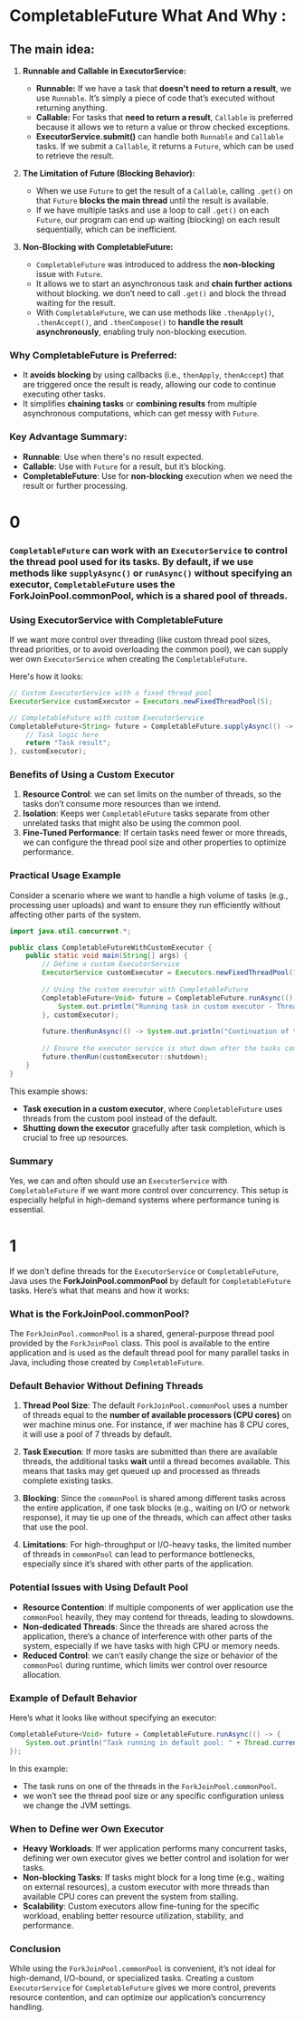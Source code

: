 # CompletableFuture What And Why : 

## The main idea:

1. **Runnable and Callable in ExecutorService:**
   - **Runnable:** If we have a task that **doesn't need to return a result**, we use `Runnable`. It’s simply a piece of code that’s executed without returning anything.
   - **Callable:** For tasks that **need to return a result**, `Callable` is preferred because it allows we to return a value or throw checked exceptions.
   - **ExecutorService.submit()** can handle both `Runnable` and `Callable` tasks. If we submit a `Callable`, it returns a `Future`, which can be used to retrieve the result.

2. **The Limitation of Future (Blocking Behavior):**
   - When we use `Future` to get the result of a `Callable`, calling `.get()` on that `Future` **blocks the main thread** until the result is available.
   - If we have multiple tasks and use a loop to call `.get()` on each `Future`, our program can end up waiting (blocking) on each result sequentially, which can be inefficient.

3. **Non-Blocking with CompletableFuture:**
   - `CompletableFuture` was introduced to address the **non-blocking** issue with `Future`.
   - It allows we to start an asynchronous task and **chain further actions** without blocking. we don’t need to call `.get()` and block the thread waiting for the result.
   - With `CompletableFuture`, we can use methods like `.thenApply()`, `.thenAccept()`, and `.thenCompose()` to **handle the result asynchronously**, enabling truly non-blocking execution.

### Why CompletableFuture is Preferred:
   - It **avoids blocking** by using callbacks (i.e., `thenApply`, `thenAccept`) that are triggered once the result is ready, allowing our code to continue executing other tasks.
   - It simplifies **chaining tasks** or **combining results** from multiple asynchronous computations, which can get messy with `Future`.

### Key Advantage Summary:
   - **Runnable**: Use when there's no result expected.
   - **Callable**: Use with `Future` for a result, but it’s blocking.
   - **CompletableFuture**: Use for **non-blocking** execution when we need the result or further processing.




# 0 
### `CompletableFuture` can work with an `ExecutorService` to control the thread pool used for its tasks. By default, if we use methods like `supplyAsync()` or `runAsync()` without specifying an executor, `CompletableFuture` uses the **ForkJoinPool.commonPool**, which is a shared pool of threads.

### Using ExecutorService with CompletableFuture
If we want more control over threading (like custom thread pool sizes, thread priorities, or to avoid overloading the common pool), we can supply wer own `ExecutorService` when creating the `CompletableFuture`.

Here's how it looks:

```java
// Custom ExecutorService with a fixed thread pool
ExecutorService customExecutor = Executors.newFixedThreadPool(5);

// CompletableFuture with custom ExecutorService
CompletableFuture<String> future = CompletableFuture.supplyAsync(() -> {
    // Task logic here
    return "Task result";
}, customExecutor);
```

### Benefits of Using a Custom Executor
1. **Resource Control**: we can set limits on the number of threads, so the tasks don’t consume more resources than we intend.
2. **Isolation**: Keeps wer `CompletableFuture` tasks separate from other unrelated tasks that might also be using the common pool.
3. **Fine-Tuned Performance**: If certain tasks need fewer or more threads, we can configure the thread pool size and other properties to optimize performance.

### Practical Usage Example
Consider a scenario where we want to handle a high volume of tasks (e.g., processing user uploads) and want to ensure they run efficiently without affecting other parts of the system.

```java
import java.util.concurrent.*;

public class CompletableFutureWithCustomExecutor {
    public static void main(String[] args) {
        // Define a custom ExecutorService
        ExecutorService customExecutor = Executors.newFixedThreadPool(10);
        
        // Using the custom executor with CompletableFuture
        CompletableFuture<Void> future = CompletableFuture.runAsync(() -> {
            System.out.println("Running task in custom executor - Thread: " + Thread.currentThread().getName());
        }, customExecutor);
        
        future.thenRunAsync(() -> System.out.println("Continuation of task in custom executor"), customExecutor);
        
        // Ensure the executor service is shut down after the tasks complete
        future.thenRun(customExecutor::shutdown);
    }
}
```

This example shows:
- **Task execution in a custom executor**, where `CompletableFuture` uses threads from the custom pool instead of the default.
- **Shutting down the executor** gracefully after task completion, which is crucial to free up resources.

### Summary
Yes, we can and often should use an `ExecutorService` with `CompletableFuture` if we want more control over concurrency. This setup is especially helpful in high-demand systems where performance tuning is essential.

# 1
If we don't define threads for the `ExecutorService` or `CompletableFuture`, Java uses the **ForkJoinPool.commonPool** by default for `CompletableFuture` tasks. Here’s what that means and how it works:

### What is the ForkJoinPool.commonPool?
The `ForkJoinPool.commonPool` is a shared, general-purpose thread pool provided by the `ForkJoinPool` class. This pool is available to the entire application and is used as the default thread pool for many parallel tasks in Java, including those created by `CompletableFuture`.

### Default Behavior Without Defining Threads
1. **Thread Pool Size**: The default `ForkJoinPool.commonPool` uses a number of threads equal to the **number of available processors (CPU cores)** on wer machine minus one. For instance, if wer machine has 8 CPU cores, it will use a pool of 7 threads by default.
  
2. **Task Execution**: If more tasks are submitted than there are available threads, the additional tasks **wait** until a thread becomes available. This means that tasks may get queued up and processed as threads complete existing tasks.

3. **Blocking**: Since the `commonPool` is shared among different tasks across the entire application, if one task blocks (e.g., waiting on I/O or network response), it may tie up one of the threads, which can affect other tasks that use the pool.

4. **Limitations**: For high-throughput or I/O-heavy tasks, the limited number of threads in `commonPool` can lead to performance bottlenecks, especially since it’s shared with other parts of the application.

### Potential Issues with Using Default Pool
- **Resource Contention**: If multiple components of wer application use the `commonPool` heavily, they may contend for threads, leading to slowdowns.
- **Non-dedicated Threads**: Since the threads are shared across the application, there’s a chance of interference with other parts of the system, especially if we have tasks with high CPU or memory needs.
- **Reduced Control**: we can’t easily change the size or behavior of the `commonPool` during runtime, which limits wer control over resource allocation.

### Example of Default Behavior
Here’s what it looks like without specifying an executor:

```java
CompletableFuture<Void> future = CompletableFuture.runAsync(() -> {
    System.out.println("Task running in default pool: " + Thread.currentThread().getName());
});
```

In this example:
- The task runs on one of the threads in the `ForkJoinPool.commonPool`.
- we won’t see the thread pool size or any specific configuration unless we change the JVM settings.

### When to Define wer Own Executor
- **Heavy Workloads**: If wer application performs many concurrent tasks, defining wer own executor gives we better control and isolation for wer tasks.
- **Non-blocking Tasks**: If tasks might block for a long time (e.g., waiting on external resources), a custom executor with more threads than available CPU cores can prevent the system from stalling.
- **Scalability**: Custom executors allow fine-tuning for the specific workload, enabling better resource utilization, stability, and performance.

### Conclusion
While using the `ForkJoinPool.commonPool` is convenient, it’s not ideal for high-demand, I/O-bound, or specialized tasks. Creating a custom `ExecutorService` for `CompletableFuture` gives we more control, prevents resource contention, and can optimize our application’s concurrency handling.
